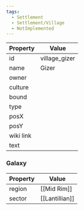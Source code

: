 ```yaml
---
tags:
  - Settlement
  - Settlement/Village
  - NotImplemented
---
```


| Property  | Value         |
| --------- | ------------- |
| id        | village_gizer |
| name      | Gizer         |
| owner     |               |
| culture   |               |
| bound     |               |
| type      |               |
| posX      |               |
| posY      |               |
| wiki link |               |
| text      |               |

### Galaxy
| Property | Value          |
| -------- | -------------- |
| region   | [[Mid Rim]]    |
| sector   | [[Lantillian]] |
